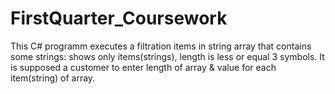 # FirstQuarter_Coursework
This C# programm executes a filtration items in string array that contains some strings: shows only items(strings), length is less or equal 3 symbols.
It is supposed a customer to enter length of array & value for each item(string) of array.

